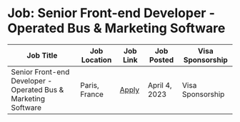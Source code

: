 # Job: Senior Front-end Developer - Operated Bus & Marketing Software

| Job Title | Job Location | Job Link | Job Posted | Visa Sponsorship |
| --- | --- | --- | --- | --- |
| Senior Front-end Developer - Operated Bus & Marketing Software | Paris, France | [Apply](https://jobs.lever.co/blablacar/c539b482-ee79-46eb-a9f7-f1f7fc270cc5) | April 4, 2023 | Visa Sponsorship |
